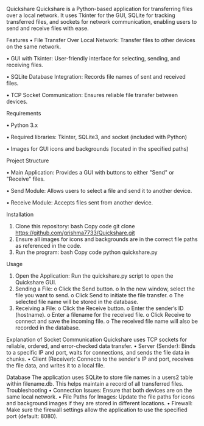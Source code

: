 Quickshare
Quickshare is a Python-based application for transferring files over a local network. It uses Tkinter for the GUI, SQLite for tracking transferred files, and sockets for network communication, enabling users to send and receive files with ease.

Features
•	File Transfer Over Local Network: Transfer files to other devices on the same network.

•	GUI with Tkinter: User-friendly interface for selecting, sending, and receiving files.

•	SQLite Database Integration: Records file names of sent and received files.

•	TCP Socket Communication: Ensures reliable file transfer between devices.


Requirements

•	Python 3.x

•	Required libraries: Tkinter, SQLite3, and socket (included with Python)

•	Images for GUI icons and backgrounds (located in the specified paths)

Project Structure

•	Main Application: Provides a GUI with buttons to either "Send" or "Receive" files.

•	Send Module: Allows users to select a file and send it to another device.

•	Receive Module: Accepts files sent from another device.


Installation
1.	Clone this repository:
bash
Copy code
git clone https://github.com/grishma7733/Quickshare.git
2.	Ensure all images for icons and backgrounds are in the correct file paths as referenced in the code.
3.	Run the program:
bash
Copy code
python quickshare.py

Usage
1.	Open the Application: Run the quickshare.py script to open the Quickshare GUI.
2.	Sending a File:
o	Click the Send button.
o	In the new window, select the file you want to send.
o	Click Send to initiate the file transfer.
o	The selected file name will be stored in the database.
3.	Receiving a File:
o	Click the Receive button.
o	Enter the sender’s ID (hostname).
o	Enter a filename for the received file.
o	Click Receive to connect and save the incoming file.
o	The received file name will also be recorded in the database.

Explanation of Socket Communication
Quickshare uses TCP sockets for reliable, ordered, and error-checked data transfer.
•	Server (Sender): Binds to a specific IP and port, waits for connections, and sends the file data in chunks.
•	Client (Receiver): Connects to the sender's IP and port, receives the file data, and writes it to a local file.

Database
The application uses SQLite to store file names in a users2 table within filename.db. This helps maintain a record of all transferred files.
Troubleshooting
•	Connection Issues: Ensure that both devices are on the same local network.
•	File Paths for Images: Update the file paths for icons and background images if they are stored in different locations.
•	Firewall: Make sure the firewall settings allow the application to use the specified port (default: 8080).

